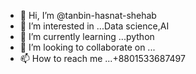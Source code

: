 - 👋 Hi, I’m @tanbin-hasnat-shehab
- 👀 I’m interested in ...Data science,AI
- 🌱 I’m currently learning ...python
- 💞️ I’m looking to collaborate on ...
- 📫 How to reach me ...+8801533687497

<!---
tanbin-hasnat-shehab/Grey-wolf is a ✨ special ✨ repository because its `README.md` (this file) appears on your GitHub profile.
You can click the Preview link to take a look at your changes.
--->
